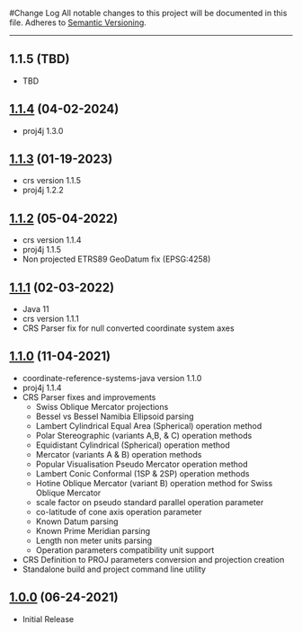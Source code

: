 #Change Log
All notable changes to this project will be documented in this file.
Adheres to [Semantic Versioning](http://semver.org/).

---

## 1.1.5 (TBD)

* TBD

## [1.1.4](https://github.com/ngageoint/projections-java/releases/tag/1.1.4) (04-02-2024)

* proj4j 1.3.0

## [1.1.3](https://github.com/ngageoint/projections-java/releases/tag/1.1.3) (01-19-2023)

* crs version 1.1.5
* proj4j 1.2.2

## [1.1.2](https://github.com/ngageoint/projections-java/releases/tag/1.1.2) (05-04-2022)

* crs version 1.1.4
* proj4j 1.1.5
* Non projected ETRS89 GeoDatum fix (EPSG:4258)

## [1.1.1](https://github.com/ngageoint/projections-java/releases/tag/1.1.1) (02-03-2022)

* Java 11
* crs version 1.1.1
* CRS Parser fix for null converted coordinate system axes

## [1.1.0](https://github.com/ngageoint/projections-java/releases/tag/1.1.0) (11-04-2021)

* coordinate-reference-systems-java version 1.1.0
* proj4j 1.1.4
* CRS Parser fixes and improvements
  * Swiss Oblique Mercator projections
  * Bessel vs Bessel Namibia Ellipsoid parsing
  * Lambert Cylindrical Equal Area (Spherical) operation method
  * Polar Stereographic (variants A,B, & C) operation methods
  * Equidistant Cylindrical (Spherical) operation method
  * Mercator (variants A & B) operation methods
  * Popular Visualisation Pseudo Mercator operation method
  * Lambert Conic Conformal (1SP & 2SP) operation methods
  * Hotine Oblique Mercator (variant B) operation method for Swiss Oblique Mercator
  * scale factor on pseudo standard parallel operation parameter
  * co-latitude of cone axis operation parameter
  * Known Datum parsing
  * Known Prime Meridian parsing
  * Length non meter units parsing
  * Operation parameters compatibility unit support
* CRS Definition to PROJ parameters conversion and projection creation
* Standalone build and project command line utility

## [1.0.0](https://github.com/ngageoint/projections-java/releases/tag/1.0.0) (06-24-2021)

* Initial Release
